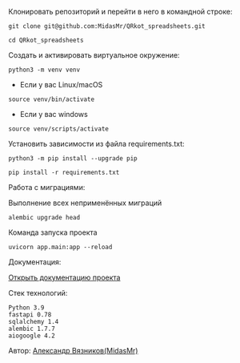 Клонировать репозиторий и перейти в него в командной строке:

```
git clone git@github.com:MidasMr/QRkot_spreadsheets.git
```

```
cd QRkot_spreadsheets
```

Cоздать и активировать виртуальное окружение:

```
python3 -m venv venv
```

* Если у вас Linux/macOS

```
source venv/bin/activate
```

* Если у вас windows

```
source venv/scripts/activate
```

Установить зависимости из файла requirements.txt:

```
python3 -m pip install --upgrade pip
```

```
pip install -r requirements.txt
```

Работа с миграциями:

Выполнение всех неприменённых миграций
```
alembic upgrade head
```



Команда запуска проекта
```
uvicorn app.main:app --reload
```


Документация:

[Открыть документацию проекта](http://127.0.0.1:8000/docs)


Стек технологий:
```
Python 3.9
fastapi 0.78
sqlalchemy 1.4
alembic 1.7.7
aiogoogle 4.2
```


Автор:
[Александр Вязников(MidasMr)](https://github.com/MidasMr)